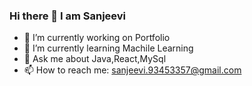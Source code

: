 ### Hi there 👋 I am Sanjeevi

- 🔭 I’m currently working on Portfolio
- 🌱 I’m currently learning Machile Learning
- 💬 Ask me about Java,React,MySql
- 📫 How to reach me: sanjeevi.93453357@gmail.com
